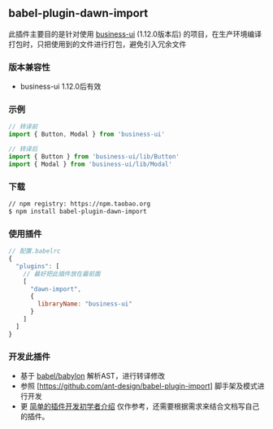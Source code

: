 ## babel-plugin-dawn-import
此插件主要目的是针对使用 [business-ui](http://business-ui.taobao.org) (1.12.0版本后) 的项目，在生产环境编译打包时，只把使用到的文件进行打包，避免引入冗余文件

### 版本兼容性
- business-ui 1.12.0后有效


### 示例
```javascript
// 转译前
import { Button, Modal } from 'business-ui'

// 转译后
import { Button } from 'business-ui/lib/Button'
import { Modal } from 'business-ui/lib/Modal'
```

### 下载

```bash
// npm registry: https://npm.taobao.org
$ npm install babel-plugin-dawn-import
```

### 使用插件
``` javascript
// 配置.babelrc
{
  "plugins": [ 
    // 最好把此插件放在最前面
    [
      "dawn-import",
      {
        libraryName: "business-ui"
      }
    ]
  ]
}
```

### 开发此插件
- 基于 [babel/babylon](https://github.com/babel/babylon/blob/6.x/README.md) 解析AST，进行转译修改
- 参照 [https://github.com/ant-design/babel-plugin-import] 脚手架及模式进行开发
- 更 [简单的插件开发初学者介绍](https://juejin.im/post/5950b1f36fb9a06ba73d1358) 仅作参考，还需要根据需求来结合文档写自己的插件。